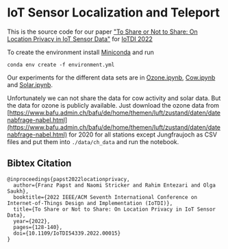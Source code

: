 # IoT Sensor Localization and Teleport

This is the source code for our paper ["To Share or Not to Share: On Location Privacy in IoT Sensor Data"](http://olgasaukh.com/paper/papst22locationprivacy.pdf) for [IoTDI 2022](https://conferences.computer.org/iotDI/2022/)

To create the environment install [Miniconda](https://docs.conda.io/en/latest/miniconda.html) and run 
```
conda env create -f environment.yml
```

Our experiments for the different data sets are in [Ozone.ipynb](Ozone.ipynb), [Cow.ipynb](Cow.ipynb) and [Solar.ipynb](Solar.ipynb).

Unfortunately we can not share the data for cow activity and solar data. But the data for ozone is publicly available. Just download the ozone data from [https://www.bafu.admin.ch/bafu/de/home/themen/luft/zustand/daten/datenabfrage-nabel.html](https://www.bafu.admin.ch/bafu/de/home/themen/luft/zustand/daten/datenabfrage-nabel.html) for 2020 for all stations except Jungfraujoch as CSV files and put them into `./data/ch_data` and run the notebook.

## Bibtex Citation
```
@inproceedings{papst2022locationprivacy,
  author={Franz Papst and Naomi Stricker and Rahim Entezari and Olga Saukh},
  booktitle={2022 IEEE/ACM Seventh International Conference on Internet-of-Things Design and Implementation (IoTDI)}, 
  title={To Share or Not to Share: On Location Privacy in IoT Sensor Data}, 
  year={2022},
  pages={128-140},
  doi={10.1109/IoTDI54339.2022.00015}
}
```
